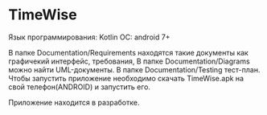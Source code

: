 # TimeWise
Язык программирования: Kotlin
ОС: android 7+

В папке Documentation/Requirements находятся такие документы как графичекий интерфейс, требования,
В папке Documentation/Diagrams можно найти UML-документы.
В папке Documentation/Testing тест-план.
Чтобы запустить приложение необходимо скачать TimeWise.apk на свой телефон(ANDROID) и запустить его.

Приложение находится в разработке.
